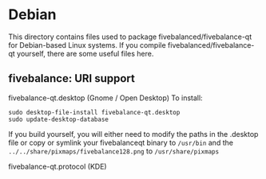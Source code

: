 
Debian
====================
This directory contains files used to package fivebalanced/fivebalance-qt
for Debian-based Linux systems. If you compile fivebalanced/fivebalance-qt yourself, there are some useful files here.

## fivebalance: URI support ##


fivebalance-qt.desktop  (Gnome / Open Desktop)
To install:

	sudo desktop-file-install fivebalance-qt.desktop
	sudo update-desktop-database

If you build yourself, you will either need to modify the paths in
the .desktop file or copy or symlink your fivebalanceqt binary to `/usr/bin`
and the `../../share/pixmaps/fivebalance128.png` to `/usr/share/pixmaps`

fivebalance-qt.protocol (KDE)

